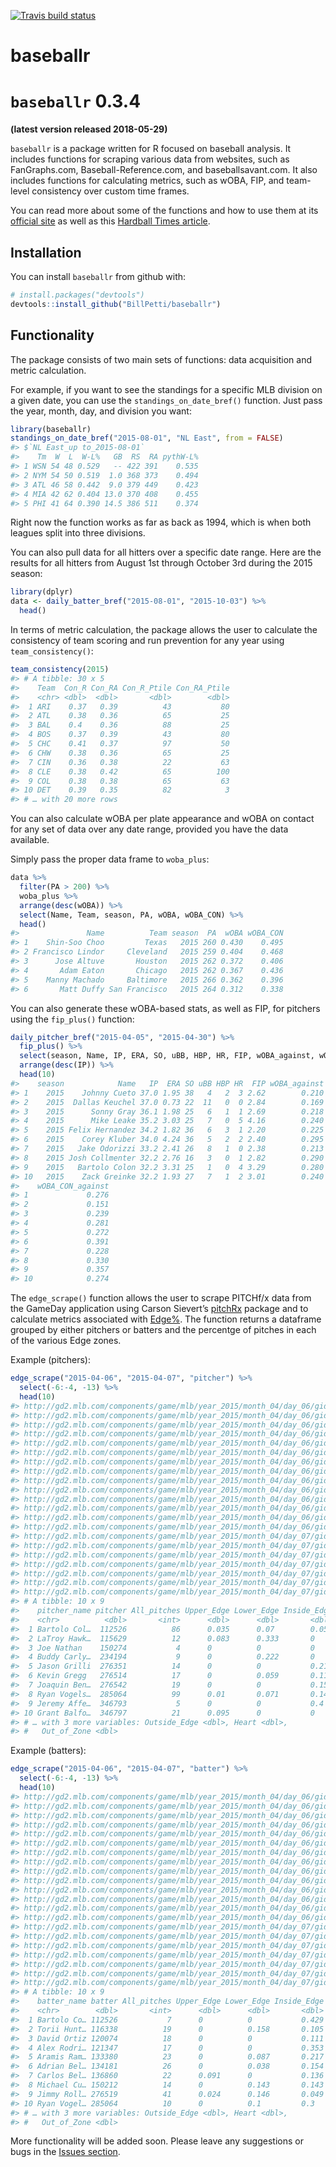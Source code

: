 
<!-- README.md is generated from README.Rmd. Please edit that file -->

<!-- badges: start -->

[![Travis build
status](https://travis-ci.org/BillPetti/baseballr.svg?branch=master)](https://travis-ci.org/BillPetti/baseballr)
<!-- badges: end -->

# baseballr

# `baseballr` 0.3.4

**(latest version released 2018-05-29)**

`baseballr` is a package written for R focused on baseball analysis. It
includes functions for scraping various data from websites, such as
FanGraphs.com, Baseball-Reference.com, and baseballsavant.com. It also
includes functions for calculating metrics, such as wOBA, FIP, and
team-level consistency over custom time frames.

You can read more about some of the functions and how to use them at its
[official site](http://billpetti.github.io/baseballr/) as well as this
[Hardball Times
article](http://www.hardballtimes.com/developing-the-baseballr-package-for-r/).

## Installation

You can install `baseballr` from github with:

``` r
# install.packages("devtools")
devtools::install_github("BillPetti/baseballr")
```

## Functionality

The package consists of two main sets of functions: data acquisition and
metric calculation.

For example, if you want to see the standings for a specific MLB
division on a given date, you can use the `standings_on_date_bref()`
function. Just pass the year, month, day, and division you want:

``` r
library(baseballr)
standings_on_date_bref("2015-08-01", "NL East", from = FALSE)
#> $`NL East_up to_2015-08-01`
#>    Tm  W  L  W-L%   GB  RS  RA pythW-L%
#> 1 WSN 54 48 0.529   -- 422 391    0.535
#> 2 NYM 54 50 0.519  1.0 368 373    0.494
#> 3 ATL 46 58 0.442  9.0 379 449    0.423
#> 4 MIA 42 62 0.404 13.0 370 408    0.455
#> 5 PHI 41 64 0.390 14.5 386 511    0.374
```

Right now the function works as far as back as 1994, which is when both
leagues split into three divisions.

You can also pull data for all hitters over a specific date range. Here
are the results for all hitters from August 1st through October 3rd
during the 2015 season:

``` r
library(dplyr)
data <- daily_batter_bref("2015-08-01", "2015-10-03") %>%
  head()
```

In terms of metric calculation, the package allows the user to calculate
the consistency of team scoring and run prevention for any year using
`team_consistency()`:

``` r
team_consistency(2015)
#> # A tibble: 30 x 5
#>    Team  Con_R Con_RA Con_R_Ptile Con_RA_Ptile
#>    <chr> <dbl>  <dbl>       <dbl>        <dbl>
#>  1 ARI    0.37   0.39          43           80
#>  2 ATL    0.38   0.36          65           25
#>  3 BAL    0.4    0.36          88           25
#>  4 BOS    0.37   0.39          43           80
#>  5 CHC    0.41   0.37          97           50
#>  6 CHW    0.38   0.36          65           25
#>  7 CIN    0.36   0.38          22           63
#>  8 CLE    0.38   0.42          65          100
#>  9 COL    0.38   0.38          65           63
#> 10 DET    0.39   0.35          82            3
#> # … with 20 more rows
```

You can also calculate wOBA per plate appearance and wOBA on contact for
any set of data over any date range, provided you have the data
available.

Simply pass the proper data frame to `woba_plus`:

``` r
data %>%
  filter(PA > 200) %>%
  woba_plus %>%
  arrange(desc(wOBA)) %>%
  select(Name, Team, season, PA, wOBA, wOBA_CON) %>%
  head()
#>               Name          Team season  PA  wOBA wOBA_CON
#> 1    Shin-Soo Choo         Texas   2015 260 0.430    0.495
#> 2 Francisco Lindor     Cleveland   2015 259 0.404    0.468
#> 3      Jose Altuve       Houston   2015 262 0.372    0.406
#> 4       Adam Eaton       Chicago   2015 262 0.367    0.436
#> 5    Manny Machado     Baltimore   2015 266 0.362    0.396
#> 6       Matt Duffy San Francisco   2015 264 0.312    0.338
```

You can also generate these wOBA-based stats, as well as FIP, for
pitchers using the `fip_plus()` function:

``` r
daily_pitcher_bref("2015-04-05", "2015-04-30") %>% 
  fip_plus() %>% 
  select(season, Name, IP, ERA, SO, uBB, HBP, HR, FIP, wOBA_against, wOBA_CON_against) %>%
  arrange(desc(IP)) %>% 
  head(10)
#>    season            Name   IP  ERA SO uBB HBP HR  FIP wOBA_against
#> 1    2015    Johnny Cueto 37.0 1.95 38   4   2  3 2.62        0.210
#> 2    2015  Dallas Keuchel 37.0 0.73 22  11   0  0 2.84        0.169
#> 3    2015      Sonny Gray 36.1 1.98 25   6   1  1 2.69        0.218
#> 4    2015      Mike Leake 35.2 3.03 25   7   0  5 4.16        0.240
#> 5    2015 Felix Hernandez 34.2 1.82 36   6   3  1 2.20        0.225
#> 6    2015    Corey Kluber 34.0 4.24 36   5   2  2 2.40        0.295
#> 7    2015   Jake Odorizzi 33.2 2.41 26   8   1  0 2.38        0.213
#> 8    2015 Josh Collmenter 32.2 2.76 16   3   0  1 2.82        0.290
#> 9    2015   Bartolo Colon 32.2 3.31 25   1   0  4 3.29        0.280
#> 10   2015    Zack Greinke 32.2 1.93 27   7   1  2 3.01        0.240
#>    wOBA_CON_against
#> 1             0.276
#> 2             0.151
#> 3             0.239
#> 4             0.281
#> 5             0.272
#> 6             0.391
#> 7             0.228
#> 8             0.330
#> 9             0.357
#> 10            0.274
```

The `edge_scrape()` function allows the user to scrape PITCHf/x data
from the GameDay application using Carson Sievert’s
[pitchRx](https://github.com/cpsievert/pitchRx) package and to calculate
metrics associated with
[Edge%](https://billpetti.shinyapps.io/edge_shiny/). The function
returns a dataframe grouped by either pitchers or batters and the
percentge of pitches in each of the various Edge zones.

Example (pitchers):

``` r
edge_scrape("2015-04-06", "2015-04-07", "pitcher") %>% 
  select(-6:-4, -13) %>% 
  head(10)
#> http://gd2.mlb.com/components/game/mlb/year_2015/month_04/day_06/gid_2015_04_06_tormlb_nyamlb_1/inning/inning_all.xml 
#> http://gd2.mlb.com/components/game/mlb/year_2015/month_04/day_06/gid_2015_04_06_minmlb_detmlb_1/inning/inning_all.xml 
#> http://gd2.mlb.com/components/game/mlb/year_2015/month_04/day_06/gid_2015_04_06_colmlb_milmlb_1/inning/inning_all.xml 
#> http://gd2.mlb.com/components/game/mlb/year_2015/month_04/day_06/gid_2015_04_06_bosmlb_phimlb_1/inning/inning_all.xml 
#> http://gd2.mlb.com/components/game/mlb/year_2015/month_04/day_06/gid_2015_04_06_balmlb_tbamlb_1/inning/inning_all.xml 
#> http://gd2.mlb.com/components/game/mlb/year_2015/month_04/day_06/gid_2015_04_06_nynmlb_wasmlb_1/inning/inning_all.xml 
#> http://gd2.mlb.com/components/game/mlb/year_2015/month_04/day_06/gid_2015_04_06_atlmlb_miamlb_1/inning/inning_all.xml 
#> http://gd2.mlb.com/components/game/mlb/year_2015/month_04/day_06/gid_2015_04_06_chamlb_kcamlb_1/inning/inning_all.xml 
#> http://gd2.mlb.com/components/game/mlb/year_2015/month_04/day_06/gid_2015_04_06_anamlb_seamlb_1/inning/inning_all.xml 
#> http://gd2.mlb.com/components/game/mlb/year_2015/month_04/day_06/gid_2015_04_06_pitmlb_cinmlb_1/inning/inning_all.xml 
#> http://gd2.mlb.com/components/game/mlb/year_2015/month_04/day_06/gid_2015_04_06_sdnmlb_lanmlb_1/inning/inning_all.xml 
#> http://gd2.mlb.com/components/game/mlb/year_2015/month_04/day_06/gid_2015_04_06_clemlb_houmlb_1/inning/inning_all.xml 
#> http://gd2.mlb.com/components/game/mlb/year_2015/month_04/day_06/gid_2015_04_06_texmlb_oakmlb_1/inning/inning_all.xml 
#> http://gd2.mlb.com/components/game/mlb/year_2015/month_04/day_06/gid_2015_04_06_sfnmlb_arimlb_1/inning/inning_all.xml 
#> http://gd2.mlb.com/components/game/mlb/year_2015/month_04/day_07/gid_2015_04_07_atlmlb_miamlb_1/inning/inning_all.xml 
#> http://gd2.mlb.com/components/game/mlb/year_2015/month_04/day_07/gid_2015_04_07_balmlb_tbamlb_1/inning/inning_all.xml 
#> http://gd2.mlb.com/components/game/mlb/year_2015/month_04/day_07/gid_2015_04_07_colmlb_milmlb_1/inning/inning_all.xml 
#> http://gd2.mlb.com/components/game/mlb/year_2015/month_04/day_07/gid_2015_04_07_sfnmlb_arimlb_1/inning/inning_all.xml 
#> http://gd2.mlb.com/components/game/mlb/year_2015/month_04/day_07/gid_2015_04_07_texmlb_oakmlb_1/inning/inning_all.xml 
#> http://gd2.mlb.com/components/game/mlb/year_2015/month_04/day_07/gid_2015_04_07_anamlb_seamlb_1/inning/inning_all.xml 
#> http://gd2.mlb.com/components/game/mlb/year_2015/month_04/day_07/gid_2015_04_07_sdnmlb_lanmlb_1/inning/inning_all.xml
#> # A tibble: 10 x 9
#>    pitcher_name pitcher All_pitches Upper_Edge Lower_Edge Inside_Edge
#>    <chr>          <dbl>       <int>      <dbl>      <dbl>       <dbl>
#>  1 Bartolo Col…  112526          86      0.035      0.07        0.058
#>  2 LaTroy Hawk…  115629          12      0.083      0.333       0    
#>  3 Joe Nathan    150274           4      0          0           0    
#>  4 Buddy Carly…  234194           9      0          0.222       0    
#>  5 Jason Grilli  276351          14      0          0           0.214
#>  6 Kevin Gregg   276514          17      0          0.059       0.118
#>  7 Joaquin Ben…  276542          19      0          0           0.158
#>  8 Ryan Vogels…  285064          99      0.01       0.071       0.141
#>  9 Jeremy Affe…  346793           5      0          0           0.4  
#> 10 Grant Balfo…  346797          21      0.095      0           0    
#> # … with 3 more variables: Outside_Edge <dbl>, Heart <dbl>,
#> #   Out_of_Zone <dbl>
```

Example (batters):

``` r
edge_scrape("2015-04-06", "2015-04-07", "batter") %>% 
  select(-6:-4, -13) %>% 
  head(10)
#> http://gd2.mlb.com/components/game/mlb/year_2015/month_04/day_06/gid_2015_04_06_tormlb_nyamlb_1/inning/inning_all.xml 
#> http://gd2.mlb.com/components/game/mlb/year_2015/month_04/day_06/gid_2015_04_06_minmlb_detmlb_1/inning/inning_all.xml 
#> http://gd2.mlb.com/components/game/mlb/year_2015/month_04/day_06/gid_2015_04_06_colmlb_milmlb_1/inning/inning_all.xml 
#> http://gd2.mlb.com/components/game/mlb/year_2015/month_04/day_06/gid_2015_04_06_bosmlb_phimlb_1/inning/inning_all.xml 
#> http://gd2.mlb.com/components/game/mlb/year_2015/month_04/day_06/gid_2015_04_06_balmlb_tbamlb_1/inning/inning_all.xml 
#> http://gd2.mlb.com/components/game/mlb/year_2015/month_04/day_06/gid_2015_04_06_nynmlb_wasmlb_1/inning/inning_all.xml 
#> http://gd2.mlb.com/components/game/mlb/year_2015/month_04/day_06/gid_2015_04_06_atlmlb_miamlb_1/inning/inning_all.xml 
#> http://gd2.mlb.com/components/game/mlb/year_2015/month_04/day_06/gid_2015_04_06_chamlb_kcamlb_1/inning/inning_all.xml 
#> http://gd2.mlb.com/components/game/mlb/year_2015/month_04/day_06/gid_2015_04_06_anamlb_seamlb_1/inning/inning_all.xml 
#> http://gd2.mlb.com/components/game/mlb/year_2015/month_04/day_06/gid_2015_04_06_pitmlb_cinmlb_1/inning/inning_all.xml 
#> http://gd2.mlb.com/components/game/mlb/year_2015/month_04/day_06/gid_2015_04_06_sdnmlb_lanmlb_1/inning/inning_all.xml 
#> http://gd2.mlb.com/components/game/mlb/year_2015/month_04/day_06/gid_2015_04_06_clemlb_houmlb_1/inning/inning_all.xml 
#> http://gd2.mlb.com/components/game/mlb/year_2015/month_04/day_06/gid_2015_04_06_texmlb_oakmlb_1/inning/inning_all.xml 
#> http://gd2.mlb.com/components/game/mlb/year_2015/month_04/day_06/gid_2015_04_06_sfnmlb_arimlb_1/inning/inning_all.xml 
#> http://gd2.mlb.com/components/game/mlb/year_2015/month_04/day_07/gid_2015_04_07_atlmlb_miamlb_1/inning/inning_all.xml 
#> http://gd2.mlb.com/components/game/mlb/year_2015/month_04/day_07/gid_2015_04_07_balmlb_tbamlb_1/inning/inning_all.xml 
#> http://gd2.mlb.com/components/game/mlb/year_2015/month_04/day_07/gid_2015_04_07_colmlb_milmlb_1/inning/inning_all.xml 
#> http://gd2.mlb.com/components/game/mlb/year_2015/month_04/day_07/gid_2015_04_07_sfnmlb_arimlb_1/inning/inning_all.xml 
#> http://gd2.mlb.com/components/game/mlb/year_2015/month_04/day_07/gid_2015_04_07_texmlb_oakmlb_1/inning/inning_all.xml 
#> http://gd2.mlb.com/components/game/mlb/year_2015/month_04/day_07/gid_2015_04_07_anamlb_seamlb_1/inning/inning_all.xml 
#> http://gd2.mlb.com/components/game/mlb/year_2015/month_04/day_07/gid_2015_04_07_sdnmlb_lanmlb_1/inning/inning_all.xml
#> # A tibble: 10 x 9
#>    batter_name batter All_pitches Upper_Edge Lower_Edge Inside_Edge
#>    <chr>        <dbl>       <int>      <dbl>      <dbl>       <dbl>
#>  1 Bartolo Co… 112526           7      0          0           0.429
#>  2 Torii Hunt… 116338          19      0          0.158       0.105
#>  3 David Ortiz 120074          18      0          0           0.111
#>  4 Alex Rodri… 121347          17      0          0           0.353
#>  5 Aramis Ram… 133380          23      0          0.087       0.217
#>  6 Adrian Bel… 134181          26      0          0.038       0.154
#>  7 Carlos Bel… 136860          22      0.091      0           0.136
#>  8 Michael Cu… 150212          14      0          0.143       0.143
#>  9 Jimmy Roll… 276519          41      0.024      0.146       0.049
#> 10 Ryan Vogel… 285064          10      0          0.1         0.3  
#> # … with 3 more variables: Outside_Edge <dbl>, Heart <dbl>,
#> #   Out_of_Zone <dbl>
```

More functionality will be added soon. Please leave any suggestions or
bugs in the [Issues
section](https://github.com/BillPetti/baseballr/issues).
